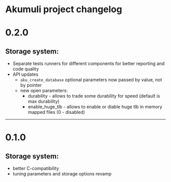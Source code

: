 Akumuli project changelog
=========================

0.2.0
=====
Storage system:
---------------
- Separate tests runners for different components for better reporting and code quality
- API updates
  - `aku_create_database` optional parameters now passed by value, not by pointer
  - new open parameters:
    - durability - allows to trade some durability for speed (default is max durability)
    - enable_huge_tlb - allows to enable or diable huge tlb in memory mapped files (0 - disabled)

----------------------------  

0.1.0
=====
Storage system:
---------------
- better C-compatibility
- tuning parameters and storage options revamp


